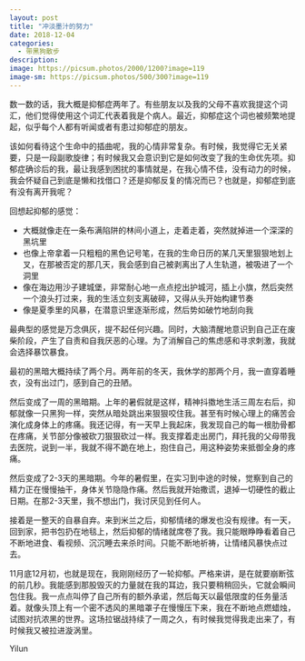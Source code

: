 ```yaml
---
layout: post
title: "冲淡墨汁的努力"
date: 2018-12-04
categories:
  - 带黑狗散步
description:
image: https://picsum.photos/2000/1200?image=119
image-sm: https://picsum.photos/500/300?image=119
---
```

数一数的话，我大概是抑郁症两年了。有些朋友以及我的父母不喜欢我提这个词汇，他们觉得使用这个词汇代表着我是个病人。最近，抑郁症这个词也被频繁地提起，似乎每个人都有听闻或者有患过抑郁症的朋友。

该如何看待这个生命中的插曲呢，我的心情非常复杂<!--break-->。有时候，我觉得它无关紧要，只是一段副歌旋律；有时候我又会意识到它是如何改变了我的生命优先项。抑郁症确诊后的我，最让我感到困扰的事情就是，在我心情不佳，没有动力的时候，我会怀疑自己到底是懒和找借口？还是抑郁反复的情况而已？也就是，抑郁症到底有没有离开我呢？

回想起抑郁的感觉：

<ul>
  <li>大概就像走在一条布满陷阱的林间小道上，走着走着，突然就掉进一个深深的黑坑里</li>
  <li>也像上帝拿着一只粗粗的黑色记号笔，在我的生命日历的某几天里狠狠地划上叉，在那被否定的那几天，我会感到自己被剥离出了人生轨道，被吸进了一个洞里</li>
  <li>像在海边用沙子建城堡，非常耐心地一点点挖出护城河，插上小旗，然后突然一个浪头打过来，我的生活立刻支离破碎，又得从头开始构建节奏</li>
  <li>像是夏季里的风暴，在潜意识里逐渐形成，然后势如破竹地刮向我</li>
</ul>

最典型的感觉是万念俱灰，提不起任何兴趣。同时，大脑清醒地意识到自己正在废柴阶段，产生了自责和自我厌恶的心理。为了消解自己的焦虑感和寻求刺激，我就会选择暴饮暴食。

最初的黑暗大概持续了两个月。两年前的冬天，我休学的那两个月，我一直穿着睡衣，没有出过门，感到自己的丑陋。

然后变成了一周的黑暗期。上年的暑假就是这样，精神抖擞地生活三周左右后，抑郁就像一只黑狗一样，突然从暗处跳出来狠狠咬住我。甚至有时候心理上的痛苦会演化成身体上的疼痛。我还记得，有一天早上我起床，我发现自己的每一根肋骨都在疼痛，关节部分像被砍刀狠狠砍过一样。我支撑着走出房门，拜托我的父母带我去医院，说到一半，我就不得不跪在地上，抱住自己，用这种姿势来抵御全身的疼痛。

然后变成了2-3天的黑暗期。今年的暑假里，在实习到中途的时候，觉察到自己的精力正在慢慢抽干，身体关节隐隐作痛。然后我就开始撒谎，退掉一切硬性的截止日期。在那2-3天里，我不想出门，我讨厌见到任何人。

接着是一整天的自暴自弃。来到米兰之后，抑郁情绪的爆发也没有规律。有一天，回到家，把书包扔在地毯上，然后抑郁的情绪就席卷了我。我只能眼睁睁看着自己不断地进食、看视频、沉沉睡去来杀时间。只能不断地祈祷，让情绪风暴快点过去。

11月底12月初，也就是现在，我刚刚经历了一轮抑郁。严格来讲，是在就要崩断弦的前几秒。我能感到那股毁灭的力量就在我的耳边，我只要稍稍回头，它就会瞬间包住我。我一点点叫停了自己所有的额外承诺，然后每天以最低限度的任务量活着。就像头顶上有一个密不透风的黑暗罩子在慢慢压下来，我在不断地点燃蜡烛，试图对抗浓黑的世界。这场拉锯战持续了一周之久，有时候我觉得我走出来了，有时候我又被拉进漩涡里。

Yilun